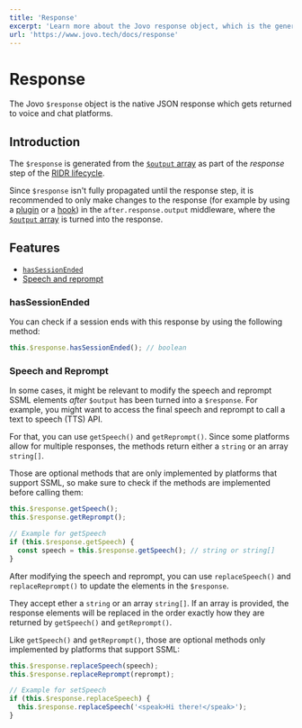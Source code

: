 ```yaml
---
title: 'Response'
excerpt: 'Learn more about the Jovo response object, which is the generated native JSON response which gets returned to voice and chat platforms.'
url: 'https://www.jovo.tech/docs/response'
---
```


# Response

The Jovo `$response` object is the native JSON response which gets returned to voice and chat platforms.

## Introduction

The `$response` is generated from the [`$output` array](./output.md) as part of the _response_ step of the [RIDR lifecycle](./ridr-lifecycle.md).

Since `$response` isn't fully propagated until the response step, it is recommended to only make changes to the response (for example by using a [plugin](./plugins.md) or a [hook](./hooks.md)) in the `after.response.output` middleware, where the [`$output` array](./output.md) is turned into the response.

## Features

- [`hasSessionEnded`](#hassessionended)
- [Speech and reprompt](#speech-and-reprompt)

### hasSessionEnded

You can check if a session ends with this response by using the following method:

```typescript
this.$response.hasSessionEnded(); // boolean
```

### Speech and Reprompt

In some cases, it might be relevant to modify the speech and reprompt SSML elements _after_ `$output` has been turned into a `$response`. For example, you might want to access the final speech and reprompt to call a text to speech (TTS) API.

For that, you can use `getSpeech()` and `getReprompt()`. Since some platforms allow for multiple responses, the methods return either a `string` or an array `string[]`.

Those are optional methods that are only implemented by platforms that support SSML, so make sure to check if the methods are implemented before calling them:

```typescript
this.$response.getSpeech();
this.$response.getReprompt();

// Example for getSpeech
if (this.$response.getSpeech) {
  const speech = this.$response.getSpeech(); // string or string[]
}
```

After modifying the speech and reprompt, you can use `replaceSpeech()` and `replaceReprompt()` to update the elements in the `$response`.

They accept ether a `string` or an array `string[]`. If an array is provided, the response elements will be replaced in the order exactly how they are returned by `getSpeech()` and `getReprompt()`.

Like `getSpeech()` and `getReprompt()`, those are optional methods only implemented by platforms that support SSML:

```typescript
this.$response.replaceSpeech(speech);
this.$response.replaceReprompt(reprompt);

// Example for setSpeech
if (this.$response.replaceSpeech) {
  this.$response.replaceSpeech('<speak>Hi there!</speak>');
}
```
